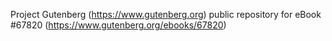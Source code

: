 Project Gutenberg (https://www.gutenberg.org) public repository for
eBook #67820 (https://www.gutenberg.org/ebooks/67820)
